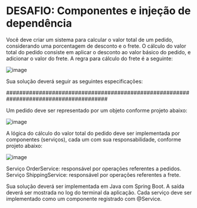 # DESAFIO: Componentes e injeção de dependência

Você deve criar um sistema para calcular o valor total de um pedido, considerando uma porcentagem de desconto e o frete. O cálculo do valor total do pedido consiste em aplicar o desconto ao valor básico do pedido, e adicionar o valor do frete. A regra para cálculo do frete é a seguinte:

![image](https://github.com/Djalves424/ProjetoComponentes/assets/108296040/707f633c-6eb9-45cd-af67-9d762175604a)

Sua solução deverá seguir as seguintes especificações:

#######################################################################################

Um pedido deve ser representado por um objeto conforme projeto abaixo:

![image](https://github.com/Djalves424/ProjetoComponentes/assets/108296040/b160a8bb-d03a-4081-a012-6955658e3bf0)

A lógica do cálculo do valor total do pedido deve ser implementada por componentes (serviços), cada um com sua responsabilidade, conforme projeto abaixo:

![image](https://github.com/Djalves424/ProjetoComponentes/assets/108296040/8fb422ff-f84b-447d-8dea-66d470bf1094)

Serviço OrderService: responsável por operações referentes a pedidos. Serviço ShippingService: responsável por operações referentes a frete.

Sua solução deverá ser implementada em Java com Spring Boot. A saída deverá ser mostrada no log do terminal da aplicação. Cada serviço deve ser implementado como um componente registrado com @Service.



